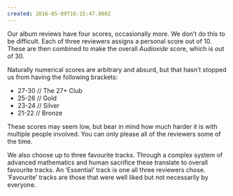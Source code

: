 ```yaml
---
created: 2016-05-09T16:15:47.000Z
---
```


Our album reviews have four scores, occasionally more. We don’t do this to be difficult. Each of three reviewers assigns a personal score out of 10. These are then combined to make the overall *Audioxide* score, which is out of 30.

Naturally numerical scores are arbitrary and absurd, but that hasn’t stopped us from having the following brackets:

- 27-30 // The 27+ Club
- 25-26 // Gold
- 23-24 // Silver
- 21-22 // Bronze

These scores may seem low, but bear in mind how much harder it is with multiple people involved. You can only please all of the reviewers some of the time. 

We also choose up to three favourite tracks. Through a complex system of advanced mathematics and human sacrifice these translate to overall favourite tracks. An ‘Essential’ track is one all three reviewers chose. ‘Favourite’ tracks are those that were well liked but not necessarily by everyone.
